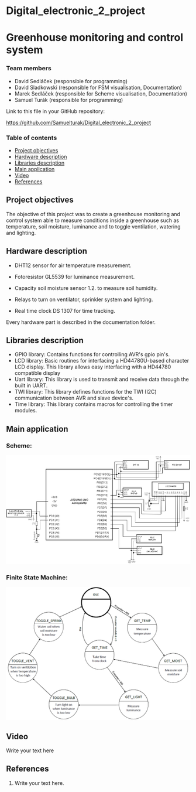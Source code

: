 # Digital_electronic_2_project


# Greenhouse monitoring and control system

### Team members

* David Sedláček (responsible for programming)
* David Sladkowski (responsible for FSM visualisation, Documentation)
* Marek Sedláček (responsible for Scheme visualisation, Documentation)
* Samuel Turák (responsible for programming)

Link to this file in your GitHub repository:

https://github.com/Samuelturak/Digital_electronic_2_project

### Table of contents

* [Project objectives](#objectives)
* [Hardware description](#hardware)
* [Libraries description](#libs)
* [Main application](#main)
* [Video](#video)
* [References](#references)

<a name="objectives"></a>

## Project objectives

The objective of this project was to create a greenhouse monitoring and control system able to measure conditions inside a greenhouse such as temperature, soil moisture, luminance and to toggle ventilation, watering and lighting.

<a name="hardware"></a>

## Hardware description

* DHT12 sensor for air temperature measurement.

<a name="hardware"></a>

* Fotoresistor GL5539 for luminance measurement.

<a name="hardware"></a>

* Capacity soil moisture sensor 1.2. to measure soil humidity.

<a name="hardware"></a>

* Relays to turn on ventilator, sprinkler system and lighting.

<a name="hardware"></a>

* Real time clock DS 1307 for time tracking.

<a name="libs"></a>

Every hardware part is described in the documentation folder. 

## Libraries description

* GPIO library: Contains functions for controlling AVR's gpio pin's.
* LCD library: Basic routines for interfacing a HD44780U-based character LCD display. This library allows easy interfacing with a HD44780 compatible display
* Uart library: This library is used to transmit and receive data through the built in UART.
* TWI library: This library defines functions for the TWI (I2C) communication between AVR and slave device's.
* Time library: This library contains macros for controlling the timer modules.

<a name="main"></a>

## Main application

### Scheme:

![your figure](Images/schéma.png)

### Finite State Machine:

![your figure](Images/state_machine.PNG)

<a name="video"></a>

## Video

Write your text here

<a name="references"></a>

## References

1. Write your text here.